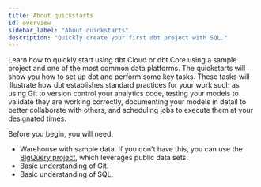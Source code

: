 ```yaml
---
title: About quickstarts
id: overview
sidebar_label: "About quickstarts"
description: "Quickly create your first dbt project with SQL."
---
```


Learn how to quickly start using dbt Cloud or dbt Core using a sample project and one of the most common data platforms. The quickstarts will show you how to set up dbt and perform some key tasks. These tasks will illustrate how dbt establishes standard practices for your work such as using Git to version control your analytics code, testing your models to validate they are working correctly, documenting your models in detail to better collaborate with others, and scheduling jobs to execute them at your designated times.  

Before you begin, you will need:

* Warehouse with sample data. If you don't have this, you can use the [BigQuery project](/docs/quickstarts/dbt-cloud/bigquery), which leverages public data sets.
* Basic understanding of Git.
* Basic understanding of SQL.


<div className="grid--2-col">

<Card
    title="Quickstart for dbt Cloud and BigQuery"
    body="dbt Cloud is the fastest and most reliable way to deploy dbt. Learn how to connect to BigQuery, build your first dbt models with a sample project, test your models, document your models, and schedule a job run all in one web-based UI."
    link="/docs/quickstarts/dbt-cloud/bigquery"
    icon="bigquery"/>

<Card
    title="Quickstart for dbt Cloud and Databricks"
    body="dbt Cloud is the fastest and most reliable way to deploy dbt. Learn how to connect to Databricks, build your first dbt models with a sample project, test your models, document your models, and schedule a job run all in one web-based UI."
    link="/docs/quickstarts/dbt-cloud/databricks"
    icon="databricks"/>

<Card
    title="Quickstart for dbt Cloud and Redshift"
    body="dbt Cloud is the fastest and most reliable way to deploy dbt. Learn how to connect to Redshift, build your first dbt models with a sample project, test your models, document your models, and schedule a job run all in one web-based UI."
    link="/docs/quickstarts/dbt-cloud/redshift"
    icon="redshift"/>

<Card
    title="Quickstart for dbt Cloud and Snowflake"
    body="dbt Cloud is the fastest and most reliable way to deploy dbt. Learn how to connect to Snowflake, build your first dbt models with a sample project, test your models, document your models, and schedule a job run all in one web-based UI."
    link="/docs/quickstarts/dbt-cloud/snowflake"
    icon="snowflake"/>

<Card
    title="Quickstart for dbt Core"
    body="When you use dbt Core to work with dbt, you will be editing files locally using a code editor, and running projects using a command line interface."
    link="/docs/quickstarts/dbt-core/quickstart"
    icon="pencil-paper"/>

</div>

